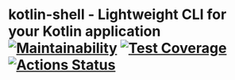 # kotlin-shell - Lightweight CLI for your Kotlin application [![Maintainability](https://api.codeclimate.com/v1/badges/6ed38e9292a8f0a27e81/maintainability)](https://codeclimate.com/github/nschoellhorn/kotlin-shell/maintainability) [![Test Coverage](https://api.codeclimate.com/v1/badges/6ed38e9292a8f0a27e81/test_coverage)](https://codeclimate.com/github/nschoellhorn/kotlin-shell/test_coverage) [![Actions Status](https://github.com/nschoellhorn/kotlin-shell/workflows/Java%20CI/badge.svg)](https://github.com/nschoellhorn/kotlin-shell/actions)
